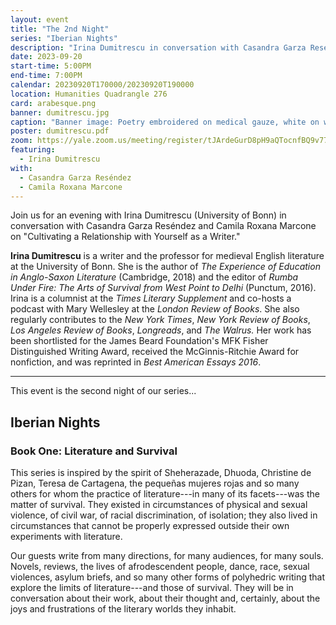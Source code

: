 ```yaml
---
layout: event
title: "The 2nd Night"
series: "Iberian Nights"
description: "Irina Dumitrescu in conversation with Casandra Garza Reséndez and Camila Roxana Marcone."
date: 2023-09-20
start-time: 5:00PM
end-time: 7:00PM
calendar: 20230920T170000/20230920T190000
location: Humanities Quadrangle 276
card: arabesque.png
banner: dumitrescu.jpg
caption: "Banner image: Poetry embroidered on medical gauze, white on white, by a physician political prisoner from [The Sighet Memorial](https://turmemorialsighet.ro/?lang=en)."
poster: dumitrescu.pdf
zoom: https://yale.zoom.us/meeting/register/tJArdeGurD8pH9aQTocnfBQ9v77RJ3cPhnFh
featuring:
  - Irina Dumitrescu
with:
  - Casandra Garza Reséndez
  - Camila Roxana Marcone
---
```


Join us for an evening with Irina Dumitrescu (University of Bonn) in conversation with Casandra Garza Reséndez and Camila Roxana Marcone on "Cultivating a Relationship with Yourself as a Writer."

**Irina Dumitrescu** is a writer and the professor for medieval English
literature at the University of Bonn. She is the author of _The
Experience of Education in Anglo-Saxon Literature_ (Cambridge, 2018) and
the editor of _Rumba Under Fire: The Arts of Survival from West Point to
Delhi_ (Punctum, 2016). Irina is a columnist at the _Times Literary
Supplement_ and co-hosts a podcast with Mary Wellesley at the _London
Review of Books_. She also regularly contributes to the _New York
Times_, _New York Review of Books_, _Los Angeles Review of Books_,
_Longreads_, and _The Walrus._ Her work has been shortlisted for the
James Beard Foundation's MFK Fisher Distinguished Writing Award,
received the McGinnis-Ritchie Award for nonfiction, and was reprinted
in *Best American Essays 2016*.

---

This event is the second night of our series...

## Iberian Nights

### Book One: Literature and Survival

This series is inspired by the spirit of Sheherazade, Dhuoda, Christine de Pizan, Teresa de Cartagena, the pequeñas mujeres rojas and so many others for whom the practice of literature---in many of its facets---was the matter of survival. They existed in circumstances of physical and sexual violence, of civil war, of racial discrimination, of isolation; they also lived in circumstances that cannot be properly expressed outside their own experiments with literature.

Our guests write from many directions, for many audiences, for many souls. Novels, reviews, the lives of afrodescendent people, dance, race, sexual violences, asylum briefs, and so many other forms of polyhedric writing that explore the limits of literature---and those of survival. They will be in conversation about their work, about their thought and, certainly, about the joys and frustrations of the literary worlds they inhabit.
